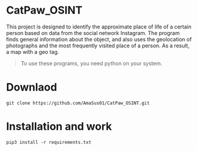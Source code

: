 # CatPaw_OSINT
This project is designed to identify the approximate place of life of a certain person based on data from the social network Instagram. The program finds general information about the object, and also uses the geolocation of photographs and the most frequently visited place of a person. As a result, a map with a geo tag.
>To use these programs, you need python on your system.
# Downlaod

```console
git clone https://github.com/AmaSus01/CatPaw_OSINT.git
```

# Installation and work
```console
pip3 install -r requirements.txt
```
